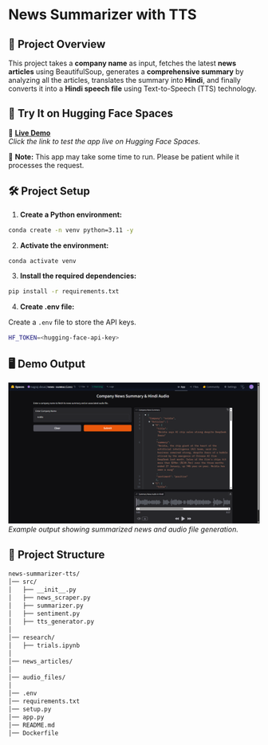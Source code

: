 # News Summarizer with TTS

## 📌 Project Overview

This project takes a **company name** as input, fetches the latest **news articles** using BeautifulSoup, generates a **comprehensive summary** by analyzing all the articles, translates the summary into **Hindi**, and finally converts it into a **Hindi speech file** using Text-to-Speech (TTS) technology.

## 🚀 Try It on Hugging Face Spaces

🔗 **[Live Demo](https://huggingface.co/spaces/nagraj-desai/news-summarizer)**  
_Click the link to test the app live on Hugging Face Spaces._

🚀 **Note:** This app may take some time to run. Please be patient while it processes the request.

## 🛠️ Project Setup

1. **Create a Python environment:**

```bash
conda create -n venv python=3.11 -y
```

2. **Activate the environment:**

```bash
conda activate venv
```

3. **Install the required dependencies:**

```bash
pip install -r requirements.txt
```

4. **Create .env file:**

Create a `.env` file to store the API keys.

```bash
HF_TOKEN=<hugging-face-api-key>
```

## 🖥️ Demo Output

![Demo Output](demo_output.png)  
_Example output showing summarized news and audio file generation._

## 📁 Project Structure

```
news-summarizer-tts/
│── src/
│   ├── __init__.py
│   ├── news_scraper.py
│   ├── summarizer.py
│   ├── sentiment.py
│   ├── tts_generator.py
│
│── research/
│   ├── trials.ipynb
│
│── news_articles/
│
│── audio_files/
│
│── .env
│── requirements.txt
│── setup.py
│── app.py
│── README.md
│── Dockerfile
```
